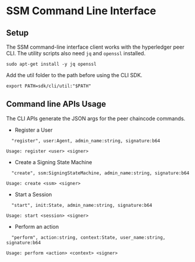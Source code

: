 # SSM Command Line Interface

## Setup

The SSM command-line interface client works with the hyperledger peer CLI. The utility scripts also need `jq` and `openssl` installed.

```
sudo apt-get install -y jq openssl
```

Add the util folder to the path before using the CLI SDK.

```
export PATH=sdk/cli/util:"$PATH"
```

## Command line APIs Usage

The CLI APIs generate the JSON args for the peer chaincode commands.

  * Register a User

```
  "register", user:Agent, admin_name:string, signature:b64

Usage: register <user> <signer>
```

  * Create a Signing State Machine

```
  "create", ssm:SigningStateMachine, admin_name:string, signature:b64

Usage: create <ssm> <signer>
```

  * Start a Session

```
  "start", init:State, admin_name:string, signature:b64

Usage: start <session> <signer>
```

  * Perform an action

```
  "perform", action:string, context:State, user_name:string, signature:b64

Usage: perform <action> <context> <signer>
```
